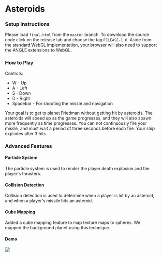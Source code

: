 # Asteroids

### Setup Instructions

Please load `final.html` from the `master` branch. To download the source code click on the release tab and choose the tag `RELEASE-1.0`. Aside from the standard WebGL implementation, your browser will also need to support the ANGLE extensions to WebGL.

### How to Play

Controls:
* W - Up
* A - Left
* S - Down
* D - Right
* Spacebar - For shooting the missle and navigation

Your goal is to get to planet Friedman without getting hit by asteroids. The asteroids will speed up as the game progresses, and they will also spawn more frequently as time progresses. You can not continuously fire your missle, and must wait a period of three seconds before each fire. Your ship explodes after 3 hits.

### Advanced Features

#### Particle System

The particle system is used to render the player death explosion and the player's thrusters.

#### Collision Detection

Collision detection is used to determine when a player is hit by an asteroid, and when a player's missile hits an asteroid.

#### Cube Mapping

Added a cube mapping feature to map texture maps to spheres. We mapped the background planet using this technique.

#### Demo
![](http://i.imgur.com/FE11sex.gif?1)
